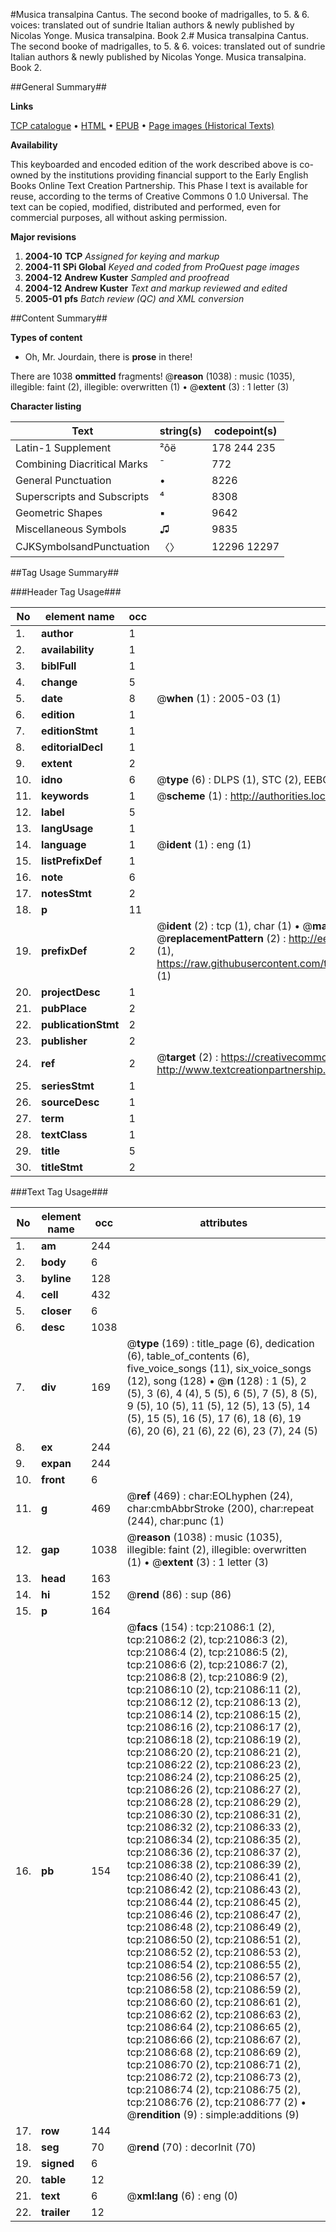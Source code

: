 #Musica transalpina Cantus. The second booke of madrigalles, to 5. & 6. voices: translated out of sundrie Italian authors & newly published by Nicolas Yonge. Musica transalpina. Book 2.#
Musica transalpina Cantus. The second booke of madrigalles, to 5. & 6. voices: translated out of sundrie Italian authors & newly published by Nicolas Yonge.
Musica transalpina. Book 2.

##General Summary##

**Links**

[TCP catalogue](http://www.ota.ox.ac.uk/tcp/)  • 
[HTML](http://tei.it.ox.ac.uk/tcp/Texts-HTML/free/A15/A15833.html)  • 
[EPUB](http://tei.it.ox.ac.uk/tcp/Texts-EPUB/free/A15/A15833.epub) • 
[Page images (Historical Texts)](https://data.historicaltexts.jisc.ac.uk/view?pubId=eebo-99855586e&pageId=eebo-99855586e-21086-1)

**Availability**

This keyboarded and encoded edition of the
	       work described above is co-owned by the institutions
	       providing financial support to the Early English Books
	       Online Text Creation Partnership. This Phase I text is
	       available for reuse, according to the terms of Creative
	       Commons 0 1.0 Universal. The text can be copied,
	       modified, distributed and performed, even for
	       commercial purposes, all without asking permission.

**Major revisions**

1. __2004-10__ __TCP__ *Assigned for keying and markup*
1. __2004-11__ __SPi Global__ *Keyed and coded from ProQuest page images*
1. __2004-12__ __Andrew Kuster__ *Sampled and proofread*
1. __2004-12__ __Andrew Kuster__ *Text and markup reviewed and edited*
1. __2005-01__ __pfs__ *Batch review (QC) and XML conversion*

##Content Summary##

**Types of content**

  * Oh, Mr. Jourdain, there is **prose** in there!

There are 1038 **ommitted** fragments! 
 @__reason__ (1038) : music (1035), illegible: faint (2), illegible: overwritten (1)  •  @__extent__ (3) : 1 letter (3)

**Character listing**


|Text|string(s)|codepoint(s)|
|---|---|---|
|Latin-1 Supplement|²ôë|178 244 235|
|Combining             Diacritical Marks|̄|772|
|General Punctuation|•|8226|
|Superscripts             and Subscripts|⁴|8308|
|Geometric Shapes|▪|9642|
|Miscellaneous Symbols|♫|9835|
|CJKSymbolsandPunctuation|〈〉|12296 12297|

##Tag Usage Summary##

###Header Tag Usage###

|No|element name|occ|attributes|
|---|---|---|---|
|1.|__author__|1||
|2.|__availability__|1||
|3.|__biblFull__|1||
|4.|__change__|5||
|5.|__date__|8| @__when__ (1) : 2005-03 (1)|
|6.|__edition__|1||
|7.|__editionStmt__|1||
|8.|__editorialDecl__|1||
|9.|__extent__|2||
|10.|__idno__|6| @__type__ (6) : DLPS (1), STC (2), EEBO-CITATION (1), PROQUEST (1), VID (1)|
|11.|__keywords__|1| @__scheme__ (1) : http://authorities.loc.gov/ (1)|
|12.|__label__|5||
|13.|__langUsage__|1||
|14.|__language__|1| @__ident__ (1) : eng (1)|
|15.|__listPrefixDef__|1||
|16.|__note__|6||
|17.|__notesStmt__|2||
|18.|__p__|11||
|19.|__prefixDef__|2| @__ident__ (2) : tcp (1), char (1)  •  @__matchPattern__ (2) : ([0-9\-]+):([0-9IVX]+) (1), (.+) (1)  •  @__replacementPattern__ (2) : http://eebo.chadwyck.com/downloadtiff?vid=$1&page=$2 (1), https://raw.githubusercontent.com/textcreationpartnership/Texts/master/tcpchars.xml#$1 (1)|
|20.|__projectDesc__|1||
|21.|__pubPlace__|2||
|22.|__publicationStmt__|2||
|23.|__publisher__|2||
|24.|__ref__|2| @__target__ (2) : https://creativecommons.org/publicdomain/zero/1.0/ (1), http://www.textcreationpartnership.org/docs/. (1)|
|25.|__seriesStmt__|1||
|26.|__sourceDesc__|1||
|27.|__term__|1||
|28.|__textClass__|1||
|29.|__title__|5||
|30.|__titleStmt__|2||


###Text Tag Usage###

|No|element name|occ|attributes|
|---|---|---|---|
|1.|__am__|244||
|2.|__body__|6||
|3.|__byline__|128||
|4.|__cell__|432||
|5.|__closer__|6||
|6.|__desc__|1038||
|7.|__div__|169| @__type__ (169) : title_page (6), dedication (6), table_of_contents (6), five_voice_songs (11), six_voice_songs (12), song (128)  •  @__n__ (128) : 1 (5), 2 (5), 3 (6), 4 (4), 5 (5), 6 (5), 7 (5), 8 (5), 9 (5), 10 (5), 11 (5), 12 (5), 13 (5), 14 (5), 15 (5), 16 (5), 17 (6), 18 (6), 19 (6), 20 (6), 21 (6), 22 (6), 23 (7), 24 (5)|
|8.|__ex__|244||
|9.|__expan__|244||
|10.|__front__|6||
|11.|__g__|469| @__ref__ (469) : char:EOLhyphen (24), char:cmbAbbrStroke (200), char:repeat (244), char:punc (1)|
|12.|__gap__|1038| @__reason__ (1038) : music (1035), illegible: faint (2), illegible: overwritten (1)  •  @__extent__ (3) : 1 letter (3)|
|13.|__head__|163||
|14.|__hi__|152| @__rend__ (86) : sup (86)|
|15.|__p__|164||
|16.|__pb__|154| @__facs__ (154) : tcp:21086:1 (2), tcp:21086:2 (2), tcp:21086:3 (2), tcp:21086:4 (2), tcp:21086:5 (2), tcp:21086:6 (2), tcp:21086:7 (2), tcp:21086:8 (2), tcp:21086:9 (2), tcp:21086:10 (2), tcp:21086:11 (2), tcp:21086:12 (2), tcp:21086:13 (2), tcp:21086:14 (2), tcp:21086:15 (2), tcp:21086:16 (2), tcp:21086:17 (2), tcp:21086:18 (2), tcp:21086:19 (2), tcp:21086:20 (2), tcp:21086:21 (2), tcp:21086:22 (2), tcp:21086:23 (2), tcp:21086:24 (2), tcp:21086:25 (2), tcp:21086:26 (2), tcp:21086:27 (2), tcp:21086:28 (2), tcp:21086:29 (2), tcp:21086:30 (2), tcp:21086:31 (2), tcp:21086:32 (2), tcp:21086:33 (2), tcp:21086:34 (2), tcp:21086:35 (2), tcp:21086:36 (2), tcp:21086:37 (2), tcp:21086:38 (2), tcp:21086:39 (2), tcp:21086:40 (2), tcp:21086:41 (2), tcp:21086:42 (2), tcp:21086:43 (2), tcp:21086:44 (2), tcp:21086:45 (2), tcp:21086:46 (2), tcp:21086:47 (2), tcp:21086:48 (2), tcp:21086:49 (2), tcp:21086:50 (2), tcp:21086:51 (2), tcp:21086:52 (2), tcp:21086:53 (2), tcp:21086:54 (2), tcp:21086:55 (2), tcp:21086:56 (2), tcp:21086:57 (2), tcp:21086:58 (2), tcp:21086:59 (2), tcp:21086:60 (2), tcp:21086:61 (2), tcp:21086:62 (2), tcp:21086:63 (2), tcp:21086:64 (2), tcp:21086:65 (2), tcp:21086:66 (2), tcp:21086:67 (2), tcp:21086:68 (2), tcp:21086:69 (2), tcp:21086:70 (2), tcp:21086:71 (2), tcp:21086:72 (2), tcp:21086:73 (2), tcp:21086:74 (2), tcp:21086:75 (2), tcp:21086:76 (2), tcp:21086:77 (2)  •  @__rendition__ (9) : simple:additions (9)|
|17.|__row__|144||
|18.|__seg__|70| @__rend__ (70) : decorInit (70)|
|19.|__signed__|6||
|20.|__table__|12||
|21.|__text__|6| @__xml:lang__ (6) : eng (0)|
|22.|__trailer__|12||
